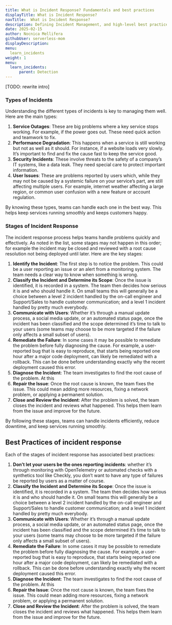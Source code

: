 ```yaml
---
title: What is Incident Response? Fundamentals and best practices
displayTitle: What is Incident Response?
navTitle:  What is Incident Response? 
description: Defining Incident Management, and high-level best practices.
date: 2025-02-15
author: Nocnica Mellifera
githubUser: serverless-mom
displayDescription: 
menu:
  learn_incidents
weight: 1
menu:
  learn_incidents:
      parent: Detection
---
```

[TODO: rewrite intro]
### Types of Incidents

Understanding the different types of incidents is key to managing them well. Here are the main types:

1. **Service Outages**: These are big problems where a key service stops working. For example, if the power goes out. These need quick action and teamwork to fix.
2. **Performance Degradation**: This happens when a service is still working but not as well as it should. For instance, if a website loads very slowly. It’s important to find and fix the cause fast to keep the service good.
3. **Security Incidents**: These involve threats to the safety of a company’s IT systems, like a data leak. They need special care to protect important information.
4. **User Issues**: These are problems reported by users which, while they may not be caused by a systemic failure on your service’s part, are still affecting multiple users. For example, internet weather affecting a large region, or common user confusion with a new feature or account regulation.

By knowing these types, teams can handle each one in the best way. This helps keep services running smoothly and keeps customers happy.

### Stages of Incident Response

The incident response process helps teams handle problems quickly and effectively. As noted in the list, some stages may not happen in this order; for example the incident may be closed and reviewed with a root cause resolution not being deployed until later. Here are the key stages:

1. **Identify the Incident**: The first step is to notice the problem. This could be a user reporting an issue or an alert from a monitoring system. The team needs a clear way to know when something is wrong.
2. **Classify the Incident and Determine its Scope**: Once the issue is identified, it is recorded in a system. The team then decides how serious it is and who should handle it. On small teams this will generally be a choice between a level 2 incident handled by the on-call engineer and Support/Sales to handle customer communication; and a level 1 incident handled by pretty much everybody.
3. **Communicate with Users**: Whether it’s through a manual update process, a social media update, or an automated status page, once the incident has been classified and the scope determined it’s time to talk to your users (some teams may choose to be more targeted if the failure only affects a small subset of users).
4. **Remediate the Failure**: In some cases it may be possible to remediate the problem before fully diagnosing the cause. For example, a user-reported bug that is easy to reproduce, that starts being reported one hour after a major code deployment, can likely be remediated with a rollback. This can be done before understanding exactly why the recent deployment caused this error.
5. **Diagnose the Incident**: The team investigates to find the root cause of the problem. At this 
6. **Repair the Issue**: Once the root cause is known, the team fixes the issue. This could mean adding more resources, fixing a network problem, or applying a permanent solution.
7. **Close and Review the Incident**: After the problem is solved, the team closes the incident and reviews what happened. This helps them learn from the issue and improve for the future. 

By following these stages, teams can handle incidents efficiently, reduce downtime, and keep services running smoothly.

## Best Practices of incident response

Each of the stages of incident response has associated best practices:

1. **Don’t let your users be the ones reporting incidents**: whether it’s through monitoring with OpenTelemetry or automated checks with a synthetics tool like Checkly, you don’t want to have any type of failures be reported by users as a matter of course.
2. **Classify the Incident and Determine its Scope**: Once the issue is identified, it is recorded in a system. The team then decides how serious it is and who should handle it. On small teams this will generally be a choice between a level 2 incident handled by the on-call engineer and Support/Sales to handle customer communication; and a level 1 incident handled by pretty much everybody.
3. **Communicate with Users**: Whether it’s through a manual update process, a social media update, or an automated status page, once the incident has been classified and the scope determined it’s time to talk to your users (some teams may choose to be more targeted if the failure only affects a small subset of users).
4. **Remediate the Failure**: In some cases it may be possible to remediate the problem before fully diagnosing the cause. For example, a user-reported bug that is easy to reproduce, that starts being reported one hour after a major code deployment, can likely be remediated with a rollback. This can be done before understanding exactly why the recent deployment caused this error.
5. **Diagnose the Incident**: The team investigates to find the root cause of the problem. At this 
6. **Repair the Issue**: Once the root cause is known, the team fixes the issue. This could mean adding more resources, fixing a network problem, or applying a permanent solution.
7. **Close and Review the Incident**: After the problem is solved, the team closes the incident and reviews what happened. This helps them learn from the issue and improve for the future.